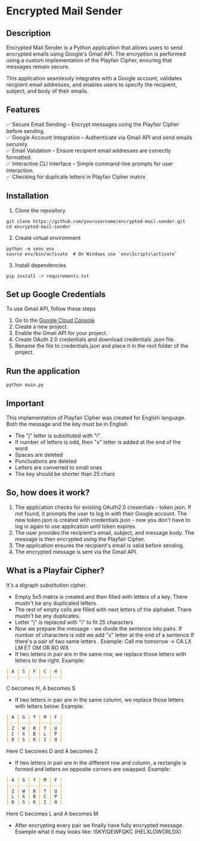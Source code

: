 # Encrypted Mail Sender 

## Description
Encrypted Mail Sender is a Python application that allows users to send encrypted emails using Google's Gmail API. The encryption is performed using a custom implementation of the Playfair Cipher, ensuring that messages remain secure.

This application seamlessly integrates with a Google account, validates recipient email addresses, and enables users to specify the recipient, subject, and body of their emails.

## Features
✅ Secure Email Sending – Encrypt messages using the Playfair Cipher before sending.<br/>
✅ Google Account Integration – Authenticate via Gmail API and send emails securely.<br/>
✅ Email Validation – Ensure recipient email addresses are correctly formatted.<br/>
✅ Interactive CLI Interface – Simple command-line prompts for user interaction.<br/>
✅ Checking for duplicate letters in Playfair Cipher matrix

## Installation
1. Clone the repository
```
git clone https://github.com/yourusername/encrypted-mail-sender.git
cd encrypted-mail-sender
```

2. Create virtual environment
```
python -m venv env
source env/bin/activate  # On Windows use `env\Scripts\activate`
```

3. Install dependencies
```
pip install -r requirements.txt
```

## Set up Google Credentials
To use Gmail API, follow these steps
1. Go to the [Google Cloud Console](https://console.developers.google.com/)
2. Create a new project.
3. Enable the Gmail API for your project.
4. Create OAuth 2.0 credentials and download credentials .json file.
5. Rename the file to credentials.json and place it in the root folder of the project.

## Run the application
```
python main.py

```

## Important
This implementation of Playfair Cipher was created for English language. Both the message and the key must be in English.
* The "j" letter is substituted with "i".
* If number of letters is odd, then "x" letter is added at the end of the word
* Spaces are deleted
* Punctuations are deleted
* Letters are converted to small ones
* The key should be shorter than 25 chars


## So, how does it work?
1. The application checks for existing OAuth2.0 cresentials - token.json. If not found, it prompts the user to log in with their Google account. The new token.json is created with credentials.json - now you don't have to log
in again to use application until token expires.
2. The user provides the recipient's email, subject, and message body. The message is then encrypted using the Playfair Cipher.
3. The application ensures the recipient's email is valid before sending.
4. The encrypted message is sent via the Gmail API.

## What is a Playfair Cipher?

It's a digraph substitution cipher.
* Empty 5x5 matrix is created and then filled with letters of a key. There mustn't be any duplicated letters.
* The rest of empty cells are filled with next letters of the alphabet. There mustn't be any duplicates.
* Letter "j" is replaced with "i" to fit 25 characters
* Now we prepare the message - we divide the sentence into pairs. If number of characters is odd we add "x" letter at the end of a sentence If there's a oair of two same letters . Example: Call me tomorrow -> CA LX LM ET OM OR RO WX
* If two letters in pair are in the same row, we replace those letters with letters to the right. Example: <br/>

```markdown
| A | S | F | C | H |
|---|---|---|---|---|
```

C becomes H, A becomes S<br/>

* If two letters in pair are in the same column, we replace those letters with letters below. Example: <br/>

```markdown
| A | G | Y | M | F |
|---|---|---|---|---|
| Z | W | R | T | U |
| C | X | B | L | P |
| D | S | K | I | O |
```

Here C becomes D and A becomes Z<br/>

* If two letters in pair are in the different row and column, a rectangle is formed and letters on opposite corners are swapped. Example: <br/>

```markdown
| A | G | Y | M | F |
|---|---|---|---|---|
| Z | W | R | T | U |
| L | X | B | C | P |
| D | S | K | I | O |
```

Here C becomes L and A becomes M

* After encrypting every pair we finally have fully encrypted message. Example what it may looks like: ISKYIQEWFQKC (HELXLOWORLDX)



  



